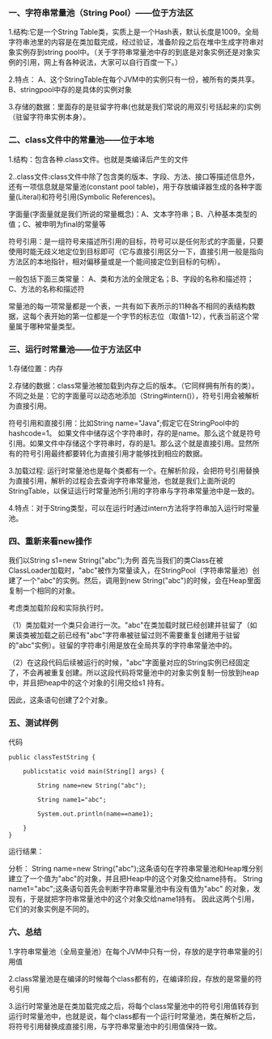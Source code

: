 ### 一、字符串常量池（String Pool）——位于方法区

1.结构:它是一个String Table类，实质上是一个Hash表，默认长度是1009。全局字符串池里的内容是在类加载完成，经过验证，准备阶段之后在堆中生成字符串对象实例存到string pool中。（关于字符串常量池中存的到底是对象实例还是对象实例的引用，网上有各种说法，大家可以自行百度一下。）

2.特点：
A、这个StringTable在每个JVM中的实例只有一份，被所有的类共享。
B、stringpool中存的是具体的实例对象

3.存储的数据：里面存的是驻留字符串(也就是我们常说的用双引号括起来的)实例（驻留字符串实例本身）。

### 二、class文件中的常量池——位于本地

1.结构：包含各种.class文件。也就是类编译后产生的文件

2..class文件:class文件中除了包含类的版本、字段、方法、接口等描述信息外，还有一项信息就是常量池(constant pool table)，用于存放编译器生成的各种字面量(Literal)和符号引用(Symbolic References)。

字面量(字面量就是我们所说的常量概念)：A、文本字符串；B、八种基本类型的值；C、被申明为final的常量等

符号引用：是一组符号来描述所引用的目标，符号可以是任何形式的字面量，只要使用时能无歧义地定位到目标即可（它与直接引用区分一下，直接引用一般是指向方法区的本地指针，相对偏移量或是一个能间接定位到目标的句柄）。

一般包括下面三类常量：
A、类和方法的全限定名；B、字段的名称和描述符；C、方法的名称和描述符

常量池的每一项常量都是一个表，一共有如下表所示的11种各不相同的表结构数据，这每个表开始的第一位都是一个字节的标志位（取值1-12），代表当前这个常量属于哪种常量类型。 

### 三、运行时常量池——位于方法区中

1.存储位置：内存

2.存储的数据：class常量池被加载到内存之后的版本。（它同样拥有所有的类）。不同之处是：它的字面量可以动态地添加（String#intern()），符号引用会被解析为直接引用。

符号引用和直接引用：比如String name="Java";假定它在StringPool中的hashcode=1。
如果文件中储存这个字符串时，存的是name。那么这个就是符号引用。如果文件中存储这个字符串时，存的是1。那么这个就是直接引用。显然所有的符号引用最终都要转化为直接引用才能够找到相应的数据。

3.加载过程:
运行时常量池也是每个类都有一个。在解析阶段，会把符号引用替换为直接引用，解析的过程会去查询字符串常量池，也就是我们上面所说的StringTable，以保证运行时常量池所引用的字符串与字符串常量池中是一致的。

4.特点：对于String类型，可以在运行时通过intern方法将字符串加入运行时常量池。

### 四、重新来看new操作

我们以String s1=new String("abc");为例
首先当我们的类Class在被ClassLoader加载时，"abc"被作为常量读入，在StringPool（字符串常量池）创建了一个"abc"的实例。然后，调用到new String("abc")的时候，会在Heap里面复制一个相同的对象。

考虑类加载阶段和实际执行时。

（1）类加载对一个类只会进行一次。"abc"在类加载时就已经创建并驻留了（如果该类被加载之前已经有"abc"字符串被驻留过则不需要重复创建用于驻留的"abc"实例）。驻留的字符串引用是放在全局共享的字符串常量池中的。

（2）在这段代码后续被运行的时候，"abc"字面量对应的String实例已经固定了，不会再被重复创建。所以这段代码将常量池中的对象实例复制一份放到heap中，并且把heap中的这个对象的引用交给s1 持有。

因此，这条语句创建了2个对象。

### 五、测试样例

代码
```
public classTestString {

    publicstatic void main(String[] args) {

        String name=new String("abc");

        String name1="abc";

        System.out.println(name==name1);

    }
}
```
运行结果：

分析：
String name=new String("abc");这条语句在字符串常量池和Heap堆分别建立了一个值为"abc"的对象，并且把Heap中的这个对象交给name持有。
String name1="abc";这条语句首先会判断字符串常量池中有没有值为"abc" 的对象，发现有，于是就把字符串常量池中的这个对象交给name1持有。
因此这两个引用，它们的对象实例是不同的。

### 六、总结

1.字符串常量池（全局变量池）在每个JVM中只有一份，存放的是字符串常量的引用值

2.class常量池是在编译的时候每个class都有的，在编译阶段，存放的是常量的符号引用

3.运行时常量池是在类加载完成之后，将每个class常量池中的符号引用值转存到运行时常量池中，也就是说，每个class都有一个运行时常量池，类在解析之后，将符号引用替换成直接引用，与字符串常量池中的引用值保持一致。
